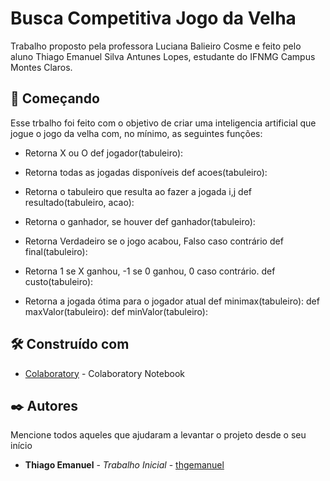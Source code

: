 # Busca Competitiva Jogo da Velha

Trabalho proposto pela professora Luciana Balieiro Cosme e feito pelo aluno Thiago Emanuel Silva Antunes Lopes, estudante do IFNMG Campus Montes Claros.

## 🚀 Começando

Esse trbalho foi feito com o objetivo de criar uma inteligencia artificial que jogue o jogo da velha com, no mínimo, as seguintes funções:

* Retorna X ou O
def jogador(tabuleiro):

* Retorna todas as jogadas disponíveis
def acoes(tabuleiro):

* Retorna o tabuleiro que resulta ao fazer a jogada i,j
def resultado(tabuleiro, acao):

* Retorna o ganhador, se houver
def ganhador(tabuleiro):

* Retorna Verdadeiro se o jogo acabou, Falso caso contrário
def final(tabuleiro):

* Retorna 1 se X ganhou, -1 se 0 ganhou, 0 caso contrário.
def custo(tabuleiro):

* Retorna a jogada ótima para o jogador atual
def minimax(tabuleiro):
def maxValor(tabuleiro):
def minValor(tabuleiro):

## 🛠️ Construído com

* [Colaboratory](https://research.google.com/colaboratory/) - Colaboratory Notebook

## ✒️ Autores

Mencione todos aqueles que ajudaram a levantar o projeto desde o seu início

* **Thiago Emanuel** - *Trabalho Inicial* - [thgemanuel](https://github.com/thgemanuel)
